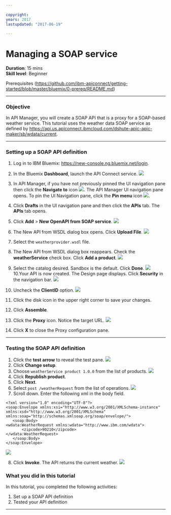 ```yaml
---
 
copyright:
years: 2017
lastupdated: "2017-06-19"
 
---
```

# Managing a SOAP service
**Duration**: 15 mins  
**Skill level**: Beginner  

Prerequisites (https://github.com/ibm-apiconnect/getting-started/blob/master/bluemix/0-prereq/README.md)

---
### Objective
In API Manager, you will create a SOAP API that is a proxy for a SOAP-based weather service.  This tutorial uses the weather data SOAP service as defined by https://api.us.apiconnect.ibmcloud.com/dshute-apic-apic-maker/sb/wdata/current.

---
### Setting up a SOAP API definition
1. Log in to IBM Bluemix: https://new-console.ng.bluemix.net/login.
2. In the Bluemix **Dashboard**, launch the API Connect service.
![](images/Bluemix.png)

3. In API Manager, if you have not previously pinned the UI navigation pane then click the **Navigate to** icon ![](images/navigate-to.png).  The API Manager UI navigation pane opens. To pin the UI Navigation pane, click the **Pin menu** icon ![](images/pinned.png).
4. Click **Drafts** in the UI navigation pane and then click the **APIs** tab. The **APIs** tab opens.
5. Click **Add** > **New OpenAPI from SOAP service**.
![](images/3-newapi-menu.png)
6. The New API from WSDL dialog box opens.  Click **Upload File**.
![](images/4-uploadwsdl.png)
7. Select the ```weatherprovider.wsdl``` file.
8. The New API from WSDL dialog box reappears.  Check the **weatherService** check box. Click **Add a product**.
![](images/6-newapi.png)
9. Select the catalog desired.  Sandbox is the default.  Click **Done**.
![](images/7-newproduct.png)
10.Your API is now created. The Design page displays. Click **Security** in the navigation bar.
![](images/8-designpage.png)
11.	Uncheck the **ClientID** option.
![](images/9-security.png)
12.	Click the disk icon in the upper right corner to save your changes.
13.	Click **Assemble**.
14.	Click the **Proxy** icon.  Notice the target URL.
![](images/10-proxy.png)
15.	Click **X** to close the Proxy configuration pane.

---
### Testing the SOAP API definition
1.	Click the **test arrow** to reveal the test pane.
![](images/11-initialtestpane.png)
2. Click **Change setup**.
3.	Choose ```weatherService product 1.0.0``` from the list of products.
![](images/12-chooseproduct.png)
4.	Click **Republish product**.
5.	Click **Next**.
6.	Select ```post /weatherRequest``` from the list of operations.
![](images/13-selectoperation.png)
7.	Scroll down. Enter the following xml in the body field.
```
<?xml version="1.0" encoding="UTF-8"?>
<soap:Envelope xmlns:xsi="http://www.w3.org/2001/XMLSchema-instance" xmlns:xsd="http://www.w3.org/2001/XMLSchema" xmlns:soap="http://schemas.xmlsoap.org/soap/envelope/">
   <soap:Body>
<wdata:WeatherRequest xmlns:wdata="http://www.ibm.com/wdata">
       <zipcode>90210</zipcode>
</wdata:WeatherRequest>
   </soap:Body>
</soap:Envelope> 
```

![](images/14-enterrequest.png)

8.	Click **Invoke**.
The API returns the current weather.
![](images/15-success.png)

### What you did in this tutorial
In this tutorial, you completed the following activities:
1. Set up a SOAP API definition
2. Tested your API definition

---
